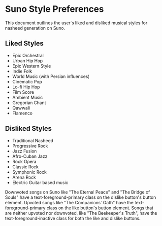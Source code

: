 # Suno Style Preferences

This document outlines the user's liked and disliked musical styles for nasheed generation on Suno.

## Liked Styles

- Epic Orchestral
- Urban Hip Hop
- Epic Western Style
- Indie Folk
- World Music (with Persian influences)
- Cinematic Pop
- Lo-fi Hip Hop
- Film Score
- Ambient Music
- Gregorian Chant
- Qawwali
- Flamenco

## Disliked Styles

- Traditional Nasheed
- Progressive Rock
- Jazz Fusion
- Afro-Cuban Jazz
- Rock Opera
- Classic Rock
- Symphonic Rock
- Arena Rock
- Electric Guitar based music

Downvoted songs on Suno like "The Eternal Peace" and "The Bridge of Souls" have a text-foreground-primary class on the dislike button's button element.
Upvoted songs like "The Companions' Oath" have the text-foreground-primary class on the like button's button element.
Songs that are neither upvoted nor downvoted, like "The Beekeeper's Truth", have the text-foreground-inactive class for both the like and dislike buttons.